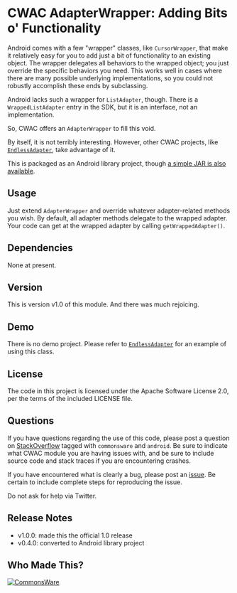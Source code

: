 CWAC AdapterWrapper: Adding Bits o' Functionality
=================================================

Android comes with a few "wrapper" classes, like `CursorWrapper`,
that make it relatively easy for you to add just a bit of
functionality to an existing object. The wrapper delegates
all behaviors to the wrapped object; you just override the
specific behaviors you need. This works well in cases where
there are many possible underlying implementations, so you
could not robustly accomplish these ends by subclassing.

Android lacks such a wrapper for `ListAdapter`, though. There
is a `WrappedListAdapter` entry in the SDK, but it is an interface,
not an implementation.

So, CWAC offers an `AdapterWrapper` to fill this void.

By itself, it is not terribly interesting. However, other CWAC
projects, like [`EndlessAdapter`][endless], take advantage of it.

This is packaged as an Android library project, though
[a simple JAR is also available](https://github.com/commonsguy/downloads).

Usage
-----
Just extend `AdapterWrapper` and override whatever adapter-related
methods you wish. By default, all adapter methods delegate to the
wrapped adapter. Your code can get at the wrapped adapter by
calling `getWrappedAdapter()`.

Dependencies
------------
None at present.

Version
-------
This is version v1.0 of this module. And there was much rejoicing.

Demo
----
There is no demo project. Please refer to
[`EndlessAdapter`][endless] for an example of using this class.

License
-------
The code in this project is licensed under the Apache
Software License 2.0, per the terms of the included LICENSE
file.

Questions
---------
If you have questions regarding the use of this code, please post a question
on [StackOverflow](http://stackoverflow.com/questions/ask) tagged with `commonsware` and `android`. Be sure to indicate
what CWAC module you are having issues with, and be sure to include source code 
and stack traces if you are encountering crashes.

If you have encountered what is clearly a bug, please post an [issue](https://github.com/commonsguy/cwac-adapter/issues). Be certain to include complete steps
for reproducing the issue.

Do not ask for help via Twitter.

Release Notes
-------------
- v1.0.0: made this the official 1.0 release
- v0.4.0: converted to Android library project

Who Made This?
--------------
<a href="http://commonsware.com">![CommonsWare](http://commonsware.com/images/logo.png)</a>

[endless]: http://github.com/commonsguy/cwac-endless/tree/master
